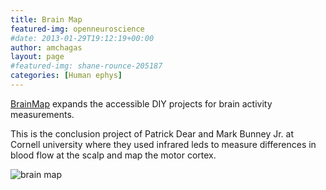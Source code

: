 ```yaml
---
title: Brain Map
featured-img: openneuroscience
#date: 2013-01-29T19:12:19+00:00
author: amchagas
layout: page
#featured-img: shane-rounce-205187
categories: [Human ephys]
---
```




[BrainMap](https://people.ece.cornell.edu/land/courses/ece4760/FinalProjects/s2012/pmd68_mab448/pmd68_mab448/index.html) expands the accessible DIY projects for brain activity measurements.

This is the conclusion project of Patrick Dear and Mark Bunney Jr. at Cornell university where they used infrared leds to measure differences in blood flow at the scalp and map the motor cortex.

![brain map](https://people.ece.cornell.edu/land/courses/ece4760/FinalProjects/s2012/pmd68_mab448/pmd68_mab448/array.jpg)
